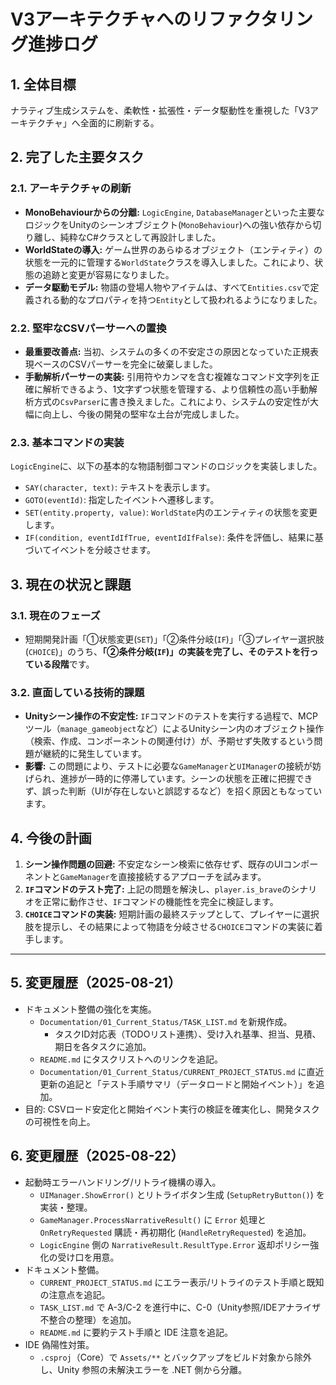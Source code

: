 # V3アーキテクチャへのリファクタリング進捗ログ

## 1. 全体目標
ナラティブ生成システムを、柔軟性・拡張性・データ駆動性を重視した「V3アーキテクチャ」へ全面的に刷新する。

## 2. 完了した主要タスク

### 2.1. アーキテクチャの刷新
- **MonoBehaviourからの分離:** `LogicEngine`, `DatabaseManager`といった主要なロジックをUnityのシーンオブジェクト(`MonoBehaviour`)への強い依存から切り離し、純粋なC#クラスとして再設計しました。
- **WorldStateの導入:** ゲーム世界のあらゆるオブジェクト（エンティティ）の状態を一元的に管理する`WorldState`クラスを導入しました。これにより、状態の追跡と変更が容易になりました。
- **データ駆動モデル:** 物語の登場人物やアイテムは、すべて`Entities.csv`で定義される動的なプロパティを持つ`Entity`として扱われるようになりました。

### 2.2. 堅牢なCSVパーサーへの置換
- **最重要改善点:** 当初、システムの多くの不安定さの原因となっていた正規表現ベースのCSVパーサーを完全に破棄しました。
- **手動解析パーサーの実装:** 引用符やカンマを含む複雑なコマンド文字列を正確に解析できるよう、1文字ずつ状態を管理する、より信頼性の高い手動解析方式の`CsvParser`に書き換えました。これにより、システムの安定性が大幅に向上し、今後の開発の堅牢な土台が完成しました。

### 2.3. 基本コマンドの実装
`LogicEngine`に、以下の基本的な物語制御コマンドのロジックを実装しました。

- `SAY(character, text)`: テキストを表示します。
- `GOTO(eventId)`: 指定したイベントへ遷移します。
- `SET(entity.property, value)`: `WorldState`内のエンティティの状態を変更します。
- `IF(condition, eventIdIfTrue, eventIdIfFalse)`: 条件を評価し、結果に基づいてイベントを分岐させます。

## 3. 現在の状況と課題

### 3.1. 現在のフェーズ
- 短期開発計画「①状態変更(`SET`)」「②条件分岐(`IF`)」「③プレイヤー選択肢(`CHOICE`)」のうち、**「②条件分岐(`IF`)」の実装を完了し、そのテストを行っている段階**です。

### 3.2. 直面している技術的課題
- **Unityシーン操作の不安定性:** `IF`コマンドのテストを実行する過程で、MCPツール（`manage_gameobject`など）によるUnityシーン内のオブジェクト操作（検索、作成、コンポーネントの関連付け）が、予期せず失敗するという問題が継続的に発生しています。
- **影響:** この問題により、テストに必要な`GameManager`と`UIManager`の接続が妨げられ、進捗が一時的に停滞しています。シーンの状態を正確に把握できず、誤った判断（UIが存在しないと誤認するなど）を招く原因ともなっています。

## 4. 今後の計画

1.  **シーン操作問題の回避:** 不安定なシーン検索に依存せず、既存のUIコンポーネントと`GameManager`を直接接続するアプローチを試みます。
2.  **`IF`コマンドのテスト完了:** 上記の問題を解決し、`player.is_brave`のシナリオを正常に動作させ、`IF`コマンドの機能性を完全に検証します。
3.  **`CHOICE`コマンドの実装:** 短期計画の最終ステップとして、プレイヤーに選択肢を提示し、その結果によって物語を分岐させる`CHOICE`コマンドの実装に着手します。

---

## 5. 変更履歴（2025-08-21）

- ドキュメント整備の強化を実施。
  - `Documentation/01_Current_Status/TASK_LIST.md` を新規作成。
    - タスクID対応表（TODOリスト連携）、受け入れ基準、担当、見積、期日を各タスクに追加。
  - `README.md` にタスクリストへのリンクを追記。
  - `Documentation/01_Current_Status/CURRENT_PROJECT_STATUS.md` に直近更新の追記と「テスト手順サマリ（データロードと開始イベント）」を追加。
 - 目的: CSVロード安定化と開始イベント実行の検証を確実化し、開発タスクの可視性を向上。

## 6. 変更履歴（2025-08-22）

- 起動時エラーハンドリング/リトライ機構の導入。
  - `UIManager.ShowError()` とリトライボタン生成 (`SetupRetryButton()`) を実装・整理。
  - `GameManager.ProcessNarrativeResult()` に `Error` 処理と `OnRetryRequested` 購読・再初期化 (`HandleRetryRequested`) を追加。
  - `LogicEngine` 側の `NarrativeResult.ResultType.Error` 返却ポリシー強化の受け口を用意。
- ドキュメント整備。
  - `CURRENT_PROJECT_STATUS.md` にエラー表示/リトライのテスト手順と既知の注意点を追記。
  - `TASK_LIST.md` で A-3/C-2 を進行中に、C-0（Unity参照/IDEアナライザ不整合の整理）を追加。
  - `README.md` に要約テスト手順と IDE 注意を追記。
- IDE 偽陽性対策。
  - `.csproj`（Core）で `Assets/**` とバックアップをビルド対象から除外し、Unity 参照の未解決エラーを .NET 側から分離。